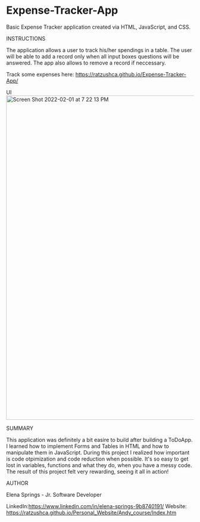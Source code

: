 # Expense-Tracker-App

Basic Expense Tracker application created via HTML, JavaScript, and CSS.

INSTRUCTIONS

The application allows a user to track his/her spendings in a table. The user will be able to add a record only when all input boxes questions will be answered. The app also allows to remove a record if neccessary.

Track some expenses here: https://ratzushca.github.io/Expense-Tracker-App/

UI
<img width="869" alt="Screen Shot 2022-02-01 at 7 22 13 PM" src="https://user-images.githubusercontent.com/93014061/152088308-6316e851-b54c-4913-aaea-a068fbcf2d8f.png">


SUMMARY

This application was definitely a bit easire to build after building a ToDoApp. I learned how to implement Forms and Tables in HTML and how to manipulate them in JavaScript. During this project I realized how important is code otpimization and code reduction when possible. It's so easy to get lost in variables, functions and what they do, when you have a messy code. The result of this project felt very rewarding, seeing it all in action!

AUTHOR

Elena Springs - Jr. Software Developer

LinkedIn:https://www.linkedin.com/in/elena-springs-9b8740191/ 
Website: https://ratzushca.github.io/Personal_Website/Andy_course/Index.htm
